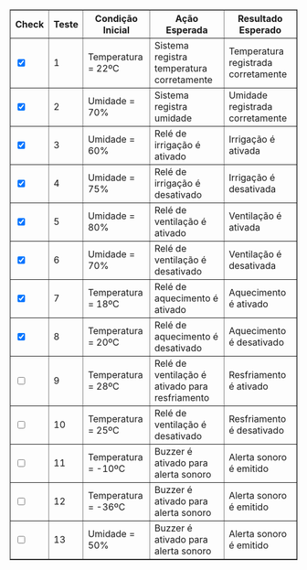 <table border="1">
    <tr>
        <th>Check</th>
        <th>Teste</th>
        <th>Condição Inicial</th>
        <th>Ação Esperada</th>
        <th>Resultado Esperado</th>
    </tr>
    <tr>
        <td><input type="checkbox" checked></td>
        <td>1</td>
        <td>Temperatura = 22ºC</td>
        <td>Sistema registra temperatura corretamente</td>
        <td>Temperatura registrada corretamente</td>
    </tr>
    <tr>
        <td><input type="checkbox" checked></td>
        <td>2</td>
        <td>Umidade = 70%</td>
        <td>Sistema registra umidade</td>
        <td>Umidade registrada corretamente</td>
    </tr>
    <tr>
        <td><input type="checkbox" checked></td>
        <td>3</td>
        <td>Umidade = 60%</td>
        <td>Relé de irrigação é ativado</td>
        <td>Irrigação é ativada</td>
    </tr>
    <tr>
        <td><input type="checkbox" checked></td>
        <td>4</td>
        <td>Umidade = 75%</td>
        <td>Relé de irrigação é desativado</td>
        <td>Irrigação é desativada</td>
    </tr>
    <tr>
        <td><input type="checkbox" checked></td>
        <td>5</td>
        <td>Umidade = 80%</td>
        <td>Relé de ventilação é ativado</td>
        <td>Ventilação é ativada</td>
    </tr>
    <tr>
        <td><input type="checkbox" checked></td>
        <td>6</td>
        <td>Umidade = 70%</td>
        <td>Relé de ventilação é desativado</td>
        <td>Ventilação é desativada</td>
    </tr>
    <tr>
        <td><input type="checkbox" checked></td>
        <td>7</td>
        <td>Temperatura = 18ºC</td>
        <td>Relé de aquecimento é ativado</td>
        <td>Aquecimento é ativado</td>
    </tr>
    <tr>
        <td><input type="checkbox" checked></td>
        <td>8</td>
        <td>Temperatura = 20ºC</td>
        <td>Relé de aquecimento é desativado</td>
        <td>Aquecimento é desativado</td>
    </tr>
    <tr>
        <td><input type="checkbox"></td>
        <td>9</td>
        <td>Temperatura = 28ºC</td>
        <td>Relé de ventilação é ativado para resfriamento</td>
        <td>Resfriamento é ativado</td>
    </tr>
    <tr>
        <td><input type="checkbox"></td>
        <td>10</td>
        <td>Temperatura = 25ºC</td>
        <td>Relé de ventilação é desativado</td>
        <td>Resfriamento é desativado</td>
    </tr>
    <tr>
        <td><input type="checkbox"></td>
        <td>11</td>
        <td>Temperatura = -10ºC</td>
        <td>Buzzer é ativado para alerta sonoro</td>
        <td>Alerta sonoro é emitido</td>
    </tr>
    <tr>
        <td><input type="checkbox"></td>
        <td>12</td>
        <td>Temperatura = -36ºC</td>
        <td>Buzzer é ativado para alerta sonoro</td>
        <td>Alerta sonoro é emitido</td>
    </tr>
    <tr>
        <td><input type="checkbox"></td>
        <td>13</td>
        <td>Umidade = 50%</td>
        <td>Buzzer é ativado para alerta sonoro</td>
        <td>Alerta sonoro é emitido</td>
    </tr>
    <!-- Continue adding rows as needed -->
</table>
